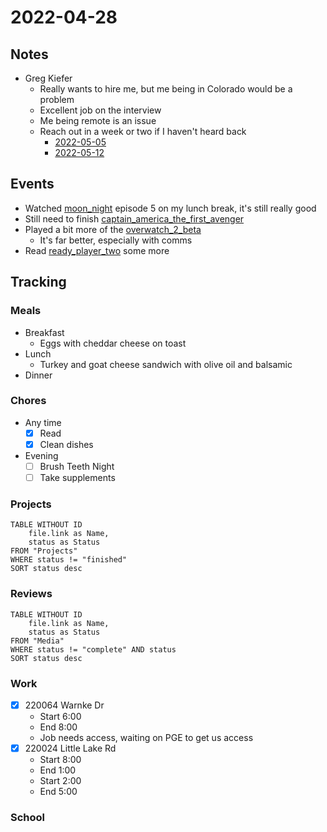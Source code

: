 # 2022-04-28
## Notes
- Greg Kiefer
	- Really wants to hire me, but me being in Colorado would be a problem
	- Excellent job on the interview
	- Me being remote is an issue
	- Reach out in a week or two if I haven't heard back
		- [2022-05-05](2022-05-05.md)
		- [2022-05-12](2022-05-12.md)

## Events
- Watched [moon_night](moon_night.md) episode 5 on my lunch break, it's still really good
- Still need to finish [captain_america_the_first_avenger](captain_america_the_first_avenger.md)
- Played a bit more of the [overwatch_2_beta](overwatch_2_beta.md)
	- It's far better, especially with comms
- Read [ready_player_two](ready_player_two.md) some more

## Tracking
### Meals
- Breakfast
	- Eggs with cheddar cheese on toast
- Lunch
	- Turkey and goat cheese sandwich with olive oil and balsamic
- Dinner

### Chores
- Any time
	- [x] Read
	- [x] Clean dishes
- Evening
	- [ ] Brush Teeth Night
	- [ ] Take supplements

### Projects
```dataview
TABLE WITHOUT ID
	file.link as Name,
	status as Status
FROM "Projects"
WHERE status != "finished"
SORT status desc
```

### Reviews
```dataview
TABLE WITHOUT ID
	file.link as Name,
	status as Status
FROM "Media"
WHERE status != "complete" AND status
SORT status desc
```

### Work
- [x] 220064 Warnke Dr
	- Start 6:00
	- End 8:00
	- Job needs access, waiting on PGE to get us access
- [x] 220024 Little Lake Rd
	- Start 8:00
	- End 1:00
	- Start 2:00
	- End 5:00

### School

